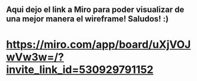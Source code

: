 ## Aqui dejo el link a Miro para poder visualizar de una mejor manera el wireframe! Saludos! :)
# https://miro.com/app/board/uXjVOJwVw3w=/?invite_link_id=530929791152
